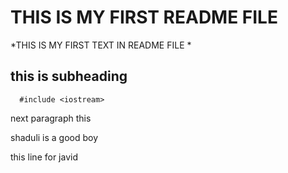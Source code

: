 # THIS IS MY FIRST README FILE 


*THIS IS MY FIRST TEXT IN README FILE *

## this is subheading 

```  #include <iostream>```

next paragraph this

shaduli  is a good boy 

this  line for javid 